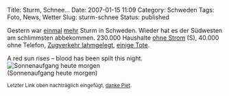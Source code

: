 Title: Sturm, Schnee...
Date: 2007-01-15 11:09
Category: Schweden
Tags: Foto, News, Wetter
Slug: sturm-schnee
Status: published

Gestern war [einmal](http://www.fiket.de/2006/10/31/vorgeschmack/)
[mehr](http://www.fiket.de/2007/01/10/stromausfall/) Sturm in Schweden.
Wieder hat es der Südwesten am schlimmsten abbekommen. 230.000 Haushalte
[ohne Strom](http://www.sr.se/Ekot/artikel.asp?artikel=1144202) (S),
40.000 ohne Telefon, [Zugverkehr
lahmgelegt](http://www.tunu.ch/blog9.0/?p=270), [einige
Tote](http://www.tagesschau.de/aktuell/meldungen/0,,OID6300726_REF1,00.html).

A red sun rises – blood has been spilt this night.  
![Sonnenaufgang heute
morgen](/pic/redsun.jpg "Sonnenaufgang heute morgen")  
(Sonnenaufgang heute morgen)

<small>Letzter Link oben nachträglich eingefügt, [danke
Piet](http://www.fiket.de/2007/01/15/schweden-ist-die-zukunft/#comment-1550).
</small>

